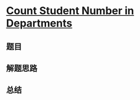 # [Count Student Number in Departments](https://leetcode.com/problems/count-student-number-in-departments/)
## 题目


## 解题思路


## 总结


